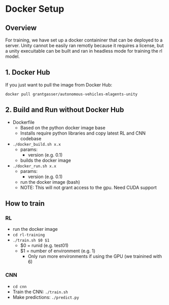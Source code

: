 # Docker Setup

## Overview
For training, we have set up a docker containiner that can be deployed to a server. Unity cannot be easily ran remotly because it requires a license, but a unity execuitable can be built and ran in headless mode for training the rl model.

## 1. Docker Hub
If you just want to pull the image from Docker Hub:

`docker pull grantgasser/autonomous-vehicles-mlagents-unity`

## 2. Build and Run without Docker Hub
* Dockerfile
	- Based on the python docker image base
	- Installs require python libraries and copy latest RL and CNN codebase
* `./docker_build.sh x.x`
	* params:
		- version (e.g. 0.1)
	* builds the docker image
* `./docker_run.sh x.x`
	* params:
		- version (e.g. 0.1)
	* run the docker image (bash)
	* NOTE: This will not grant access to the gpu. Need CUDA support

## How to train
### RL
* run the docker image
* `cd rl-training`
* `./train.sh $0 $1`
	- $0 = runid (e.g. test01)
	- $1 = number of environment (e.g. 1)
		- Only run more environments if using the GPU (we trainined with 6)

### CNN
* `cd cnn`
* Train the CNN: `./train.sh`
* Make predictions: `./predict.py`

